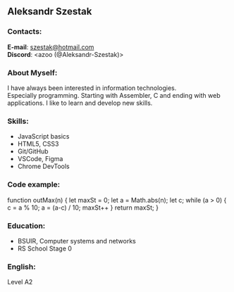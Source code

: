 ## Aleksandr Szestak

### Contacts:
__E-mail__: <szestak@hotmail.com>  
__Discord__: <azoo (@Aleksandr-Szestak)>
### About Myself:
I have always been interested in information technologies.  
Especially programming. Starting with Assembler, C and ending with web applications. 
I like to learn and develop new skills.
### Skills:
- JavaScript basics
- HTML5, CSS3
- Git/GitHub
- VSCode, Figma
- Chrome DevTools
### Code example:
function outMax(n) {
  let maxSt = 0;
  let a = Math.abs(n);
  let c;
  while (a > 0) {
    c = a % 10;
    a = (a-c) / 10;
    maxSt++
  }
  return maxSt;
}
### Education:
- BSUIR, Computer systems and networks
- RS School Stage 0
### English:
Level A2